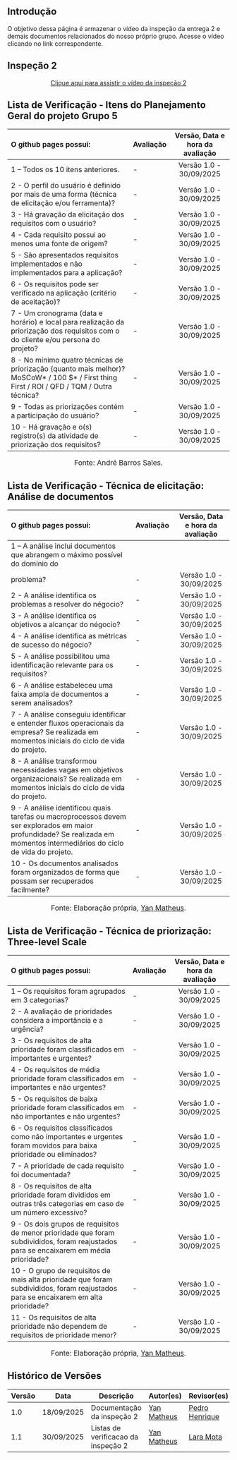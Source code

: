 ## Introdução

O objetivo dessa página é armazenar o vídeo da inspeção da entrega 2 e demais documentos relacionados do nosso próprio grupo. Acesse o vídeo clicando no link correspondente.

## Inspeção 2

<p style="text-align: center"><a href="" target="blanket">Clique aqui para assistir o vídeo da inspeção 2</a></p>

## Lista de Verificação - Itens do Planejamento Geral do projeto Grupo 5

| O github pages possui: | Avaliação | Versão, Data e hora da avaliação |
| :---- | ----- | :---: |
| 1 – Todos os 10 itens anteriores. | - | Versão 1.0 \- 30/09/2025 |
| 2 \- O perfil do usuário é definido por mais de uma forma (técnica de elicitação e/ou ferramenta)? | - | Versão 1.0 \- 30/09/2025 |
| 3 \- Há gravação da elicitação dos requisitos com o usuário? | - | Versão 1.0 \- 30/09/2025 |
| 4 \- Cada requisito possui ao menos uma fonte de origem?  | - | Versão 1.0 \- 30/09/2025 |
| 5 \-  São apresentados requisitos implementados e não implementados para a aplicação?  | - | Versão 1.0 \- 30/09/2025 |
| 6 \-  Os requisitos pode ser verificado na aplicação (critério de aceitação)? | - | Versão 1.0 \- 30/09/2025 |
| 7 \- Um cronograma (data e horário) e local para realização da priorização dos requisitos com o do cliente e/ou persona do projeto?  | - | Versão 1.0 \- 30/09/2025 |
| 8 \- No mínimo quatro técnicas de priorização (quanto mais melhor)? MoSCoW* / 100 $* / First thing First / ROI / QFD / TQM / Outra técnica? | - | Versão 1.0 \- 30/09/2025 |
| 9 \- Todas as priorizações contém a participação do usuário? | - | Versão 1.0 \- 30/09/2025 |
| 10 \- Há gravação e o(s) registro(s) da atividade de priorização dos requisitos? | - |Versão 1.0 \- 30/09/2025 |

<font size="3"><p style="text-align: center">Fonte: André Barros Sales.</p></font>

## Lista de Verificação - Técnica de elicitação: Análise de documentos

| O github pages possui: | Avaliação | Versão, Data e hora da avaliação |
| :---- | ----- | :---: |
| 1 – A análise inclui documentos que abrangem o máximo possível do domínio do
problema? | - | Versão 1.0 \- 30/09/2025 |
| 2 \- A análise identifica os problemas a resolver do négocio? | - | Versão 1.0 \- 30/09/2025 |
| 3 \- A análise identifica os objetivos a alcançar do négocio? | - | Versão 1.0 \- 30/09/2025 |
| 4 \- A análise identifica as métricas de sucesso do négocio? | - | Versão 1.0 \- 30/09/2025 |
| 5 \- A análise possibilitou uma identificação relevante para os requisitos?  | - | Versão 1.0 \- 30/09/2025 |
| 6 \- A análise estabeleceu uma faixa ampla de documentos a serem analisados?  | - | Versão 1.0 \- 30/09/2025 |
| 7 \- A análise conseguiu identificar e entender fluxos operacionais da empresa? Se realizada em momentos iniciais do ciclo de vida do projeto. | - | Versão 1.0 \- 30/09/2025 |
| 8 \- A análise transformou necessidades vagas em objetivos organizacionais? Se realizada em momentos iniciais do ciclo de vida do projeto.  | - | Versão 1.0 \- 30/09/2025 |
| 9 \- A análise identificou quais tarefas ou macroprocessos devem ser explorados em maior profundidade? Se realizada em momentos intermediários do ciclo de vida do projeto.  | - | Versão 1.0 \- 30/09/2025 |
| 10 \- Os documentos analisados foram organizados de forma que possam ser recuperados facilmente? | - | Versão 1.0 \- 30/09/2025 |


<font size="3"><p style="text-align: center">Fonte: Elaboração própria, [Yan Matheus](https://github.com/Yanmatheus0812).</p></font>


## Lista de Verificação - Técnica de priorização: Three-level Scale

| O github pages possui: | Avaliação | Versão, Data e hora da avaliação |
| :---- | ----- | :---: |
| 1 – Os requisitos foram agrupados em 3 categorias? | - | Versão 1.0 \- 30/09/2025 |
| 2 \- A avaliação de prioridades considera a importância e a urgência? | - | Versão 1.0 \- 30/09/2025 |
| 3 \- Os requisitos de alta prioridade foram classificados em importantes e urgentes?  | - | Versão 1.0 \- 30/09/2025 |
| 4 \- Os requisitos de média prioridade foram classificados em importantes e não urgentes? | - | Versão 1.0 \- 30/09/2025 |
| 5 \- Os requisitos de baixa prioridade foram classificados em não importantes e não urgentes?  | - | Versão 1.0 \- 30/09/2025 |
| 6 \- Os requisitos classificados como não importantes e urgentes foram movidos para baixa prioridade ou eliminados? | - | Versão 1.0 \- 30/09/2025 |
| 7 \- A prioridade de cada requisito foi documentada? | - | Versão 1.0 \- 30/09/2025 |
| 8 \- Os requisitos de alta prioridade foram divididos em outras três categorias em caso de um número excessivo? | - | Versão 1.0 \- 30/09/2025 |
| 9 \- Os dois grupos de requisitos de menor prioridade que foram subdivididos, foram reajustados para se encaixarem em média prioridade? | - | Versão 1.0 \- 30/09/2025 |
| 10 \- O grupo de requisitos de mais alta prioridade que foram subdivididos, foram reajustados para se encaixarem em alta prioridade? | - | Versão 1.0 \- 30/09/2025 |
| 11 \- Os requisitos de alta prioridade não dependem de requisitos de prioridade menor? | - | Versão 1.0 \- 30/09/2025 |


<font size="3"><p style="text-align: center">Fonte: Elaboração própria, [Yan Matheus](https://github.com/Yanmatheus0812).</p></font>


## Histórico de Versões

| Versão | Data       | Descrição                    | Autor(es)                          | Revisor(es)                          |
|--------|------------|------------------------------|-----------------------------------|-------------------------------------|
| 1.0    | 18/09/2025 | Documentação da inspeção 2   | [Yan Matheus](https://github.com/Yanmatheus0812) | [Pedro Henrique](https://github.com/pedrohpsantos) |
| 1.1    | 30/09/2025 | Listas de verificacao da inspeção 2  | [Yan Matheus](https://github.com/Yanmatheus0812) | [Lara Mota](https://github.com/mel14-hub) |

